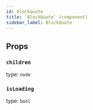 ```yaml
---
id: blockquote
title: `BlockQuote` (component)
sidebar_label: BlockQuote
---
```



Props
-----

### `children`

type: `node`


### `isLoading`

type: `bool`

